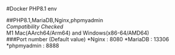 #Docker PHP8.1 env  

##PHP8.1,MariaDB,Nginx,phpmyadmin  
*Compatibility Checked*   
M1 Mac(AArch64/Arm64)  and Windows(x86-64/AMD64)  
###Port number (Default value)
*Nginx : 8080
*MariaDB : 13306
*phpmyadmin : 8888
